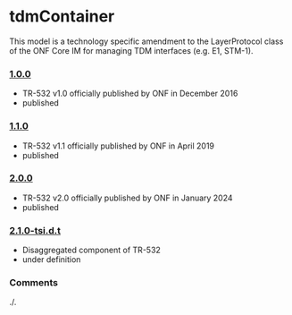 # tdmContainer
This model is a technology specific amendment to the LayerProtocol class of the ONF Core IM for managing TDM interfaces (e.g. E1, STM-1).

### [1.0.0](../../tree/TR532v1_0)
- TR-532 v1.0 officially published by ONF in December 2016
- published

### [1.1.0](../../tree/TR532v1_1)
- TR-532 v1.1 officially published by ONF in April 2019
- published

### [2.0.0](../../tree/TR532v2_0)
- TR-532 v2.0 officially published by ONF in January 2024
- published

### [2.1.0-tsi.d.t](../../tree/tsi)
- Disaggregated component of TR-532
- under definition

### Comments
./.
